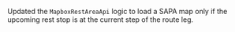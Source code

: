 Updated the `MapboxRestAreaApi` logic to load a SAPA map only if the upcoming rest stop is at the current step of the route leg.